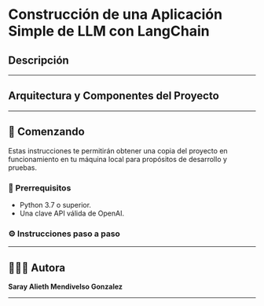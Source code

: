 # Construcción de una Aplicación Simple de LLM con LangChain
## Descripción

---

## Arquitectura y Componentes del Proyecto


---

## 📍 Comenzando

Estas instrucciones te permitirán obtener una copia del proyecto en funcionamiento en tu máquina local para propósitos de desarrollo y pruebas.

### 🔧 Prerrequisitos
- Python 3.7 o superior.
- Una clave API válida de OpenAI.

### ⚙️ Instrucciones paso a paso 



----

## 👨🏼‍💻 Autora

**Saray Alieth Mendivelso Gonzalez** 

---
